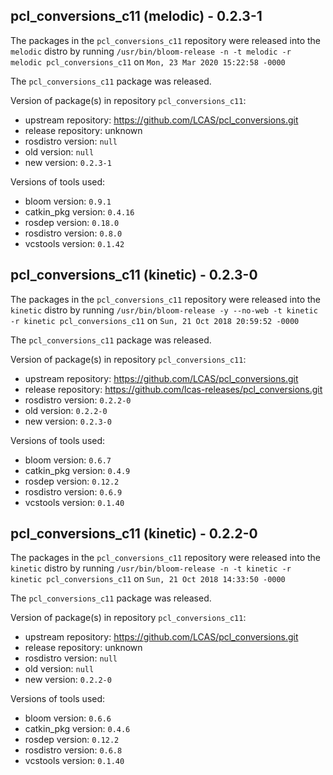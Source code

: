 ## pcl_conversions_c11 (melodic) - 0.2.3-1

The packages in the `pcl_conversions_c11` repository were released into the `melodic` distro by running `/usr/bin/bloom-release -n -t melodic -r melodic pcl_conversions_c11` on `Mon, 23 Mar 2020 15:22:58 -0000`

The `pcl_conversions_c11` package was released.

Version of package(s) in repository `pcl_conversions_c11`:

- upstream repository: https://github.com/LCAS/pcl_conversions.git
- release repository: unknown
- rosdistro version: `null`
- old version: `null`
- new version: `0.2.3-1`

Versions of tools used:

- bloom version: `0.9.1`
- catkin_pkg version: `0.4.16`
- rosdep version: `0.18.0`
- rosdistro version: `0.8.0`
- vcstools version: `0.1.42`


## pcl_conversions_c11 (kinetic) - 0.2.3-0

The packages in the `pcl_conversions_c11` repository were released into the `kinetic` distro by running `/usr/bin/bloom-release -y --no-web -t kinetic -r kinetic pcl_conversions_c11` on `Sun, 21 Oct 2018 20:59:52 -0000`

The `pcl_conversions_c11` package was released.

Version of package(s) in repository `pcl_conversions_c11`:

- upstream repository: https://github.com/LCAS/pcl_conversions.git
- release repository: https://github.com/lcas-releases/pcl_conversions.git
- rosdistro version: `0.2.2-0`
- old version: `0.2.2-0`
- new version: `0.2.3-0`

Versions of tools used:

- bloom version: `0.6.7`
- catkin_pkg version: `0.4.9`
- rosdep version: `0.12.2`
- rosdistro version: `0.6.9`
- vcstools version: `0.1.40`


## pcl_conversions_c11 (kinetic) - 0.2.2-0

The packages in the `pcl_conversions_c11` repository were released into the `kinetic` distro by running `/usr/bin/bloom-release -n -t kinetic -r kinetic pcl_conversions_c11` on `Sun, 21 Oct 2018 14:33:50 -0000`

The `pcl_conversions_c11` package was released.

Version of package(s) in repository `pcl_conversions_c11`:

- upstream repository: https://github.com/LCAS/pcl_conversions.git
- release repository: unknown
- rosdistro version: `null`
- old version: `null`
- new version: `0.2.2-0`

Versions of tools used:

- bloom version: `0.6.6`
- catkin_pkg version: `0.4.6`
- rosdep version: `0.12.2`
- rosdistro version: `0.6.8`
- vcstools version: `0.1.40`



